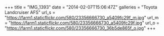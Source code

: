 +++
title = "IMG_1393"
date = "2014-02-07T15:06:47Z"
galleries = "Toyota Landcruiser AFS"
url_s = "https://farm1.staticflickr.com/580/23356666730_a5409fc29f_m.jpg"
url_m = "https://farm1.staticflickr.com/580/23356666730_a5409fc29f.jpg"
url_o = "https://farm1.staticflickr.com/580/23356666730_36b5de865f_o.jpg"
+++

